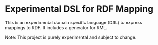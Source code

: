 # Experimental DSL for RDF Mapping

This is an experimental domain specific language (DSL)
to express mappings to RDF. It includes a generator for RML.

Note: This project is purely experimental and subject to change.
